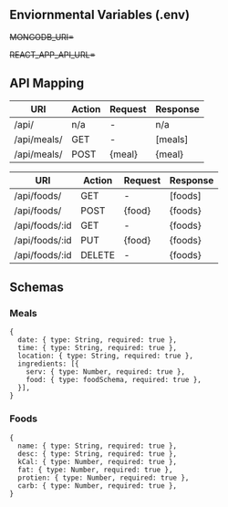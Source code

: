 ## Enviornmental Variables (.env)

~~MONGODB_URI=~~

~~REACT_APP_API_URL=~~

## API Mapping

URI | Action | Request | Response
--- | --- | --- | ---
/api/ | n/a | - | n/a |
/api/meals/ | GET | - | [meals]
/api/meals/ | POST | {meal} | {meal}

URI | Action | Request | Response
--- | --- | --- | ---
/api/foods/ | GET | - | [foods]
/api/foods/ | POST | {food} | {foods}
/api/foods/:id | GET | - | {foods}
/api/foods/:id | PUT | {food} | {foods}
/api/foods/:id | DELETE | - | {foods}


## Schemas

### Meals
```
{
  date: { type: String, required: true },
  time: { type: String, required: true },
  location: { type: String, required: true },
  ingredients: [{
    serv: { type: Number, required: true },
    food: { type: foodSchema, required: true },
  }],
}
```

### Foods
```
{
  name: { type: String, required: true },
  desc: { type: String, required: true },
  kCal: { type: Number, required: true },
  fat: { type: Number, required: true },
  protien: { type: Number, required: true },
  carb: { type: Number, required: true },
}
```
